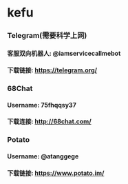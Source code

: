 # kefu

### Telegram(需要科学上网)

#### 客服双向机器人:    @iamservicecallmebot
#### 下载链接: https://telegram.org/

### 68Chat

#### Username: 75fhqqsy37
#### 下载连接:  http://68chat.com/

### Potato
#### Username: @atanggege
#### 下载链接: https://www.potato.im/

